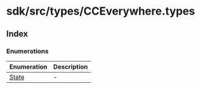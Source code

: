 # sdk/src/types/CCEverywhere.types

## Index

### Enumerations

| Enumeration | Description |
| ------ | ------ |
| [State](../cc-everywhere-types/enumerations/state.md) | - |
